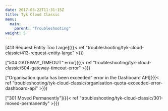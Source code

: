 ```yaml
---
date: 2017-03-22T11:31:15Z
title: Tyk Cloud Classic
menu: 
  main:
    parent: "Troubleshooting"
weight: 5
---
```


[413 Request Entity Too Large]({{< ref "troubleshooting/tyk-cloud-classic/413-request-entity-large" >}})

[“504 GATEWAY_TIMEOUT“ error]({{< ref "troubleshooting/tyk-cloud-classic/504-gateway-timeout-error" >}})

[“Organisation quota has been exceeded“ error in the Dashboard API]({{< ref "troubleshooting/tyk-cloud-classic/organisation-quota-exceeded-error-dashboard-api" >}})

["301 Moved Permanently"]({{< ref "troubleshooting/tyk-cloud-classic/301-moved-permanently" >}})
